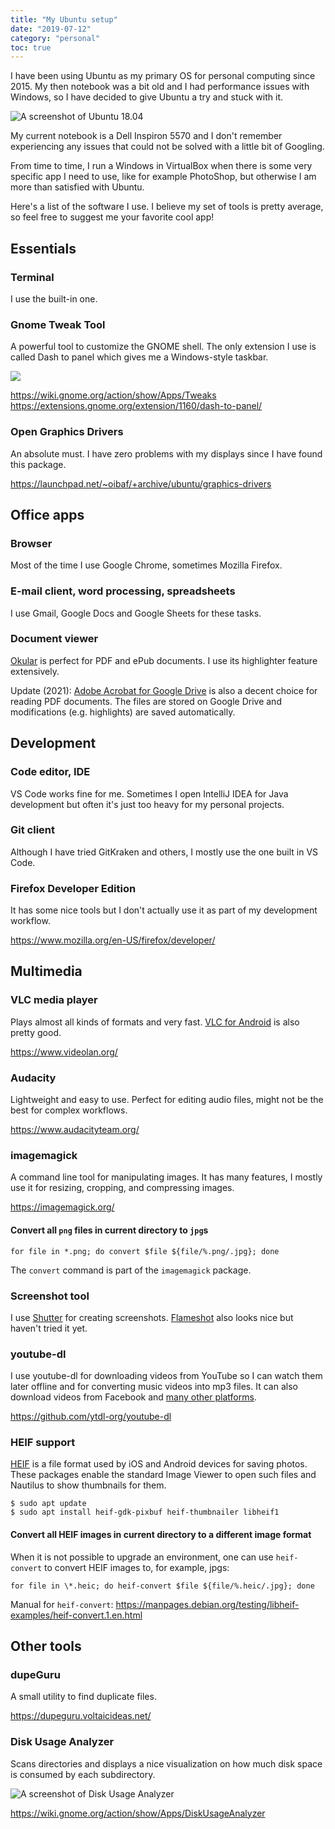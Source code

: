 ```yaml
---
title: "My Ubuntu setup"
date: "2019-07-12"
category: "personal"
toc: true
---
```


I have been using Ubuntu as my primary OS for personal computing since 2015. My then notebook was a bit old and I had performance issues with Windows, so I have decided to give Ubuntu a try and stuck with it.

<img src="/images/posts/my-ubuntu-setup/ubuntu1804.jpg" alt="A screenshot of Ubuntu 18.04" class="centered"/>

My current notebook is a Dell Inspiron 5570 and I don't remember experiencing any issues that could not be solved with a little bit of Googling.

From time to time, I run a Windows in VirtualBox when there is some very specific app I need to use, like for example PhotoShop, but otherwise I am more than satisfied with Ubuntu.

Here's a list of the software I use. I believe my set of tools is pretty average, so feel free to suggest me your favorite cool app!

## Essentials

### Terminal

I use the built-in one.

### Gnome Tweak Tool

A powerful tool to customize the GNOME shell. The only extension I use is called Dash to panel which gives me a Windows-style taskbar.

<img src="/images/posts/my-ubuntu-setup/gnome-tweak-tool-dash-to-panel.png" class="centered"/>

<a href="https://wiki.gnome.org/action/show/Apps/Tweaks" target="_blank">https://wiki.gnome.org/action/show/Apps/Tweaks</a><br/>
<a href="https://extensions.gnome.org/extension/1160/dash-to-panel/" target="_blank">https://extensions.gnome.org/extension/1160/dash-to-panel/</a>

### Open Graphics Drivers

An absolute must. I have zero problems with my displays since I have found this package.

<a href="https://launchpad.net/~oibaf/+archive/ubuntu/graphics-drivers" target="_blank">https://launchpad.net/~oibaf/+archive/ubuntu/graphics-drivers</a>

## Office apps

### Browser

Most of the time I use Google Chrome, sometimes Mozilla Firefox.

### E-mail client, word processing, spreadsheets

I use Gmail, Google Docs and Google Sheets for these tasks.

### Document viewer

<a href="https://okular.kde.org/" target="_blank">Okular</a> is perfect for PDF and ePub documents. I use its highlighter feature extensively.

Update (2021): <a href="https://workspace.google.com/marketplace/app/adobe_acrobat_%E2%80%93_pdf_and_esignature_tools/80763634447" target="_blank">Adobe Acrobat for Google Drive</a> is also a decent choice for reading PDF documents. The files are stored on Google Drive and modifications (e.g. highlights) are saved automatically.

## Development

### Code editor, IDE

VS Code works fine for me. Sometimes I open IntelliJ IDEA for Java development but often it's just too heavy for my personal projects.

### Git client

Although I have tried GitKraken and others, I mostly use the one built in VS Code.

### Firefox Developer Edition

It has some nice tools but I don't actually use it as part of my development workflow.

<a href="https://www.mozilla.org/en-US/firefox/developer/" target="_blank">https://www.mozilla.org/en-US/firefox/developer/</a>

## Multimedia

### VLC media player

Plays almost all kinds of formats and very fast. <a href="https://play.google.com/store/apps/details?id=org.videolan.vlc&hl=en" target="_blank">VLC for Android</a> is also pretty good.

<a href="https://www.videolan.org/" target="_blank">https://www.videolan.org/</a>

### Audacity

Lightweight and easy to use. Perfect for editing audio files, might not be the best for complex workflows.

<a href="https://www.audacityteam.org/" target="_blank">https://www.audacityteam.org/</a>

### imagemagick

A command line tool for manipulating images. It has many features, I mostly use it for resizing, cropping, and compressing images.

<a href="https://imagemagick.org/" target="_blank">https://imagemagick.org/</a>

#### Convert all `png` files in current directory to `jpg`s

```shell
for file in *.png; do convert $file ${file/%.png/.jpg}; done
```

The `convert` command is part of the `imagemagick` package.

### Screenshot tool

I use <a href="https://shutter-project.org/" target="_blank">Shutter</a> for creating screenshots. <a href="https://flameshot.org/" target="_blank">Flameshot</a> also looks nice but haven't tried it yet.

### youtube-dl

I use youtube-dl for downloading videos from YouTube so I can watch them later offline and for converting music videos into mp3 files. It can also download videos from Facebook and <a href="https://ytdl-org.github.io/youtube-dl/supportedsites.html" target="_blank">many other platforms</a>.

<a href="https://github.com/ytdl-org/youtube-dl" target="_blank">https://github.com/ytdl-org/youtube-dl</a>

### HEIF support

<a href="https://en.wikipedia.org/wiki/High_Efficiency_Image_File_Format" target="_blank">HEIF</a> is a file format used by iOS and Android devices for saving photos. These packages enable the standard Image Viewer to open such files and Nautilus to show thumbnails for them.

```shell
$ sudo apt update
$ sudo apt install heif-gdk-pixbuf heif-thumbnailer libheif1
```

#### Convert all HEIF images in current directory to a different image format

When it is not possible to upgrade an environment, one can use `heif-convert` to convert HEIF images to, for example, jpgs:

```shell
for file in \*.heic; do heif-convert $file ${file/%.heic/.jpg}; done
```

Manual for `heif-convert`: <a href="https://manpages.debian.org/testing/libheif-examples/heif-convert.1.en.html" target="_blank">https://manpages.debian.org/testing/libheif-examples/heif-convert.1.en.html</a>

## Other tools

### dupeGuru

A small utility to find duplicate files.

<a href="https://dupeguru.voltaicideas.net/" target="_blank">https://dupeguru.voltaicideas.net/</a>

### Disk Usage Analyzer

Scans directories and displays a nice visualization on how much disk space is consumed by each subdirectory.

<img src="/images/posts/my-ubuntu-setup/disk-usage-analyzer.jpg" alt="A screenshot of Disk Usage Analyzer" class="centered bordered max-width-500" />

<a href="https://wiki.gnome.org/action/show/Apps/DiskUsageAnalyzer" target="_blank">https://wiki.gnome.org/action/show/Apps/DiskUsageAnalyzer</a>
